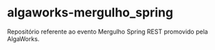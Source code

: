 # algaworks-mergulho_spring
Repositório referente ao evento Mergulho Spring REST promovido pela AlgaWorks.
